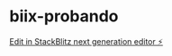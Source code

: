 # biix-probando

[Edit in StackBlitz next generation editor ⚡️](https://stackblitz.com/~/github.com/aronvaldivia/biix-probando)
